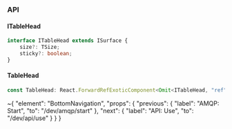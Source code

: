 

### API

#### ITableHead

```ts
interface ITableHead extends ISurface {
    size?: TSize;
    sticky?: boolean;
}
```

#### TableHead

```ts
const TableHead: React.ForwardRefExoticComponent<Omit<ITableHead, "ref"> & React.RefAttributes<unknown>>;
```


~{
  "element": "BottomNavigation",
  "props": {
    "previous": {
      "label": "AMQP: Start",
      "to": "/dev/amqp/start"
    },
    "next": {
      "label": "API: Use",
      "to": "/dev/api/use"
    }
  }
}
